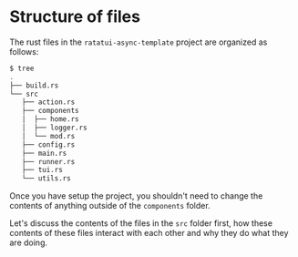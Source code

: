 # Structure of files

The rust files in the `ratatui-async-template` project are organized as follows:

```bash
$ tree
.
├── build.rs
└── src
   ├── action.rs
   ├── components
   │  ├── home.rs
   │  ├── logger.rs
   │  └── mod.rs
   ├── config.rs
   ├── main.rs
   ├── runner.rs
   ├── tui.rs
   └── utils.rs
```

Once you have setup the project, you shouldn't need to change the contents of anything outside of
the `components` folder.

Let's discuss the contents of the files in the `src` folder first, how these contents of these files
interact with each other and why they do what they are doing.
